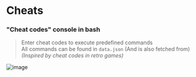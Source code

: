 # Cheats
### "Cheat codes" console in bash
> Enter cheat codes to execute predefined commands \
> All commands can be found in `data.json` (And is also fetched from) \
*(Inspired by cheat codes in retro games)*

![image](https://github.com/user-attachments/assets/472796f3-8fde-4cf0-8650-5090e82a11c0)
